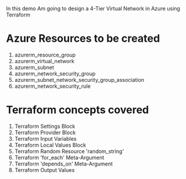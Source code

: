 In this demo Am going to design a 4-Tier Virtual Network in Azure using Terraform

# Azure Resources to be created
1. azurerm_resource_group
2. azurerm_virtual_network
3. azurerm_subnet
4. azurerm_network_security_group
5. azurerm_subnet_network_security_group_association
6. azurerm_network_security_rule

# Terraform concepts covered
1. Terraform Settings Block
2. Terraform Provider Block
3. Terraform Input Variables
4. Terraform Local Values Block
5. Terraform Random Resource 'random_string'
6. Terraform 'for_each' Meta-Argument
7. Terraform 'depends_on' Meta-Argument
8. Terraform Output Values